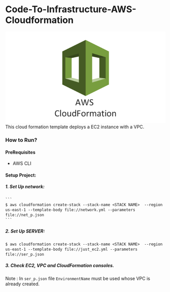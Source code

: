 # Code-To-Infrastructure-AWS-Cloudformation

![alt](cf.png)
This cloud formation template deploys a EC2 instance with a VPC.

### How to Run?

#### PreRequisites
  * AWS CLI
  
#### Setup Project:
#####  1.  Set Up network:

    ```
    $ aws cloudformation create-stack --stack-name <STACK NAME>  --region us-east-1 --template-body file://network.yml --parameters file://net_p.json
    ```
#####  2. Set Up SERVER:
   ```
   $ aws cloudformation create-stack --stack-name <STACK NAME>  --region us-east-1 --template-body file://just_ec2.yml --parameters file://ser_p.json
   ```

#####  3. Check EC2, VPC and CloudFormation consoles.

Note : In `ser_p.json` file `EnvironmentName` must be used whose VPC is already created.
